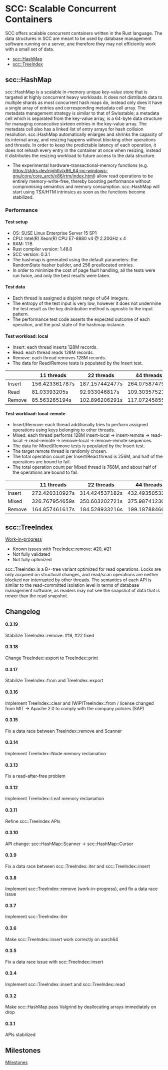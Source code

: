 # SCC: Scalable Concurrent Containers

SCC offers scalable concurrent containers written in the Rust language. The data structures in SCC are meant to be used by database management software running on a server, ane therefore they may not efficiently work with a small set of data.

- [scc::HashMap](#hashmap)
- [scc::TreeIndex](#treeindex)

## scc::HashMap <a name="hashmap"></a>

scc::HashMap is a scalable in-memory unique key-value store that is targeted at highly concurrent heavy workloads. It does not distribute data to multiple shards as most concurrent hash maps do, instead only does it have a single array of entries and corresponding metadata cell array. The metadata management strategy is similar to that of Swisstable; a metadata cell which is separated from the key-value array, is a 64-byte data structure for managing consecutive sixteen entries in the key-value array. The metadata cell also has a linked list of entry arrays for hash collision resolution. scc::HashMap automatically enlarges and shrinks the capacity of its internal array, and resizing happens without blocking other operations and threads. In order to keep the predictable latency of each operation, it does not rehash every entry in the container at once when resizing, instead it distributes the resizing workload to future access to the data structure.

* The experimental hardware-transactional-memory functions (e.g. https://stdrs.dev/nightly/x86_64-pc-windows-gnu/core/core_arch/x86/rtm/index.html) allow read operations to be entirely memory-write-free, thereby boosting performance without compromising semantics and memory consumption. scc::HashMap will start using TSX/HTM intrinsics as soon as the functions become stabilized.

### Performance

#### Test setup
- OS: SUSE Linux Enterprise Server 15 SP1
- CPU: Intel(R) Xeon(R) CPU E7-8880 v4 @ 2.20GHz x 4
- RAM: 1TB
- Rust compiler version: 1.48.0
- SCC version: 0.3.1
- The hashmap is generated using the default parameters: the RandomState hasher builder, and 256 preallocated entries.
- In order to minimize the cost of page fault handling, all the tests were run twice, and only the best results were taken.

#### Test data
- Each thread is assigned a disjoint range of u64 integers.
- The entropy of the test input is very low, however it does not undermine the test result as the key distribution method is agnostic to the input pattern.
- The performance test code asserts the expected outcome of each operation, and the post state of the hashmap instance.

#### Test workload: local
- Insert: each thread inserts 128M records.
- Read: each thread reads 128M records.
- Remove: each thread removes 128M records.
- The data for Read/Remove tests is populated by the Insert test.

|        | 11 threads     | 22 threads     | 44 threads     | 88 threads     |
|--------|----------------|----------------|----------------|----------------|
| Insert | 156.423361787s | 187.157442477s | 264.075874751s | 463.032489985s |
| Read   | 81.03393205s   | 92.933046817s  | 109.303575217s | 137.802145824s |
| Remove | 85.563265194s  | 102.896206291s | 117.072458551s | 167.450069665s |

#### Test workload: local-remote
- Insert/Remove: each thread additionally tries to perform assigned operations using keys belonging to other threads.
- Mixed: each thread performs 128M insert-local -> insert-remote -> read-local -> read-remote -> remove-local -> remove-remote sequences.
- The data for Mixed/Remove tests is populated by the Insert test.
- The target remote thread is randomly chosen.
- The total operation count per Insert/Read thread is 256M, and half of the operations are bound to fail.
- The total operation count per Mixed thread is 768M, and about half of the operations are bound to fail.

|        | 11 threads     | 22 threads     | 44 threads     | 88 threads     |
|--------|----------------|----------------|----------------|----------------|
| Insert | 272.420310927s | 314.424537182s | 432.493505328s | 772.267595819s |
| Mixed  | 326.767954659s | 350.603202721s | 375.987412301s | 433.899012681s |
| Remove | 164.857461617s | 184.528933216s | 199.187884668s | 250.735616868s |

## scc::TreeIndex <a name="treeindex"></a>

[Work-in-progress](##milestones)
- Known issues with TreeIndex::remove: #20, #21
- Not fully validated
- Not fully optimized

scc::TreeIndex is a B+-tree variant optimized for read operations. Locks are only acquired on structural changes, and read/scan operations are neither blocked nor interrupted by other threads. The semantics of each API is similar to the read-committed isolation level in terms of database management software, as readers may not see the snapshot of data that is newer than the read snapshot.

## Changelog

#### 0.3.19
Stabilize TreeIndex::remove: #19, #22 fixed
#### 0.3.18
Change TreeIndex::export to TreeIndex::print
#### 0.3.17
Stabilize TreeIndex::from and TreeIndex::export
#### 0.3.16
Implement TreeIndex::clear and (WIP)TreeIndex::from / license changed from MIT -> Apache 2.0 to comply with the company policies (SAP)
#### 0.3.15
Fix a data race between TreeIndex::remove and Scanner
#### 0.3.14
Implement TreeIndex::Node memory reclamation
#### 0.3.13
Fix a read-after-free problem
#### 0.3.12
Implement TreeIndex::Leaf memory reclamation
#### 0.3.11
Refine scc::TreeIndex APIs
#### 0.3.10
API change: scc::HashMap::Scanner -> scc::HashMap::Cursor
#### 0.3.9
Fix a data race between scc::TreeIndex::iter and scc::TreeIndex::insert
#### 0.3.8
Implement scc::TreeIndex::remove (work-in-progress), and fix a data race issue
#### 0.3.7
Implement scc::TreeIndex::iter
#### 0.3.6
Make scc::TreeIndex::insert work correctly on aarch64
#### 0.3.5
Fix a data race issue with scc::TreeIndex::insert
#### 0.3.4
Implement scc::TreeIndex::insert and scc::TreeIndex::read
#### 0.3.2
Make scc::HashMap pass Valgrind by deallocating arrays immediately on drop
#### 0.3.1
APIs stabilized

## Milestones <a name="milestones"></a>

[Milestones](https://github.com/wvwwvwwv/scc/milestones)